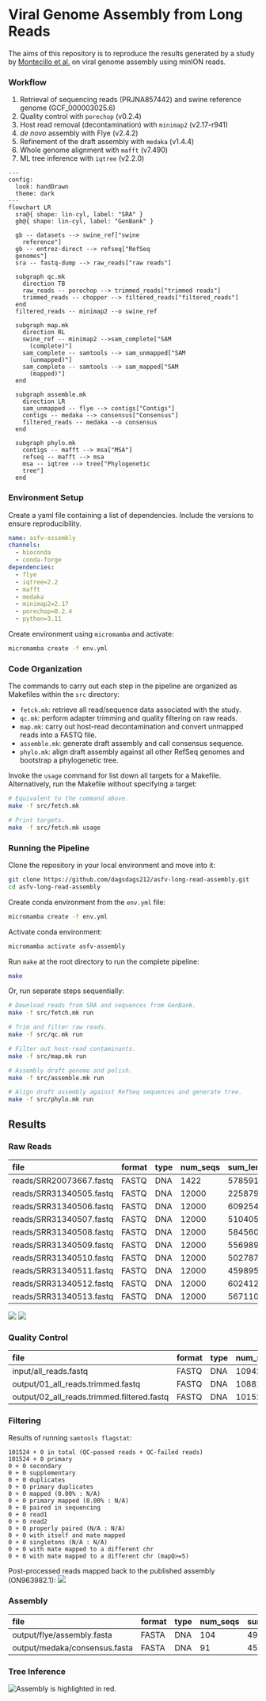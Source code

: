 # Viral Genome Assembly from Long Reads

The aims of this repository is to reproduce the results generated by a study by [Montecillo et al.](https://journals.asm.org/doi/10.1128/mra.00719-22) on viral genome assembly using minION reads.

### Workflow

1. Retrieval of sequencing reads (PRJNA857442) and swine reference genome (GCF_000003025.6)
2. Quality control with `porechop` (v0.2.4)
3. Host read removal (decontamination) with `minimap2` (v2.17-r941)
4. _de novo_ assembly with Flye (v2.4.2)
5. Refinement of the draft assembly with `medaka` (v1.4.4)
6. Whole genome alignment with `mafft` (v7.490)
7. ML tree inference with `iqtree` (v2.2.0)

```mermaid
---
config:
  look: handDrawn
  theme: dark
---
flowchart LR
  sra@{ shape: lin-cyl, label: "SRA" }
  gb@{ shape: lin-cyl, label: "GenBank" }

  gb -- datasets --> swine_ref["swine 
    reference"] 
  gb -- entrez-direct --> refseq["RefSeq
  genomes"]
  sra -- fastq-dump --> raw_reads["raw reads"]

  subgraph qc.mk
    direction TB
    raw_reads -- porechop --> trimmed_reads["trimmed reads"]
    trimmed_reads -- chopper --> filtered_reads["filtered_reads"]
  end
  filtered_reads -- minimap2 --o swine_ref

  subgraph map.mk
    direction RL
    swine_ref -- minimap2 -->sam_complete["SAM
      (complete)"]
    sam_complete -- samtools --> sam_unmapped["SAM 
      (unmapped)"]
    sam_complete -- samtools --> sam_mapped["SAM
      (mapped)"]
  end

  subgraph assemble.mk
    direction LR
    sam_unmapped -- flye --> contigs["Contigs"]
    contigs -- medaka --> consensus["Consensus"]
    filtered_reads -- medaka --o consensus
  end

  subgraph phylo.mk
    contigs -- mafft --> msa["MSA"]
    refseq -- mafft --> msa
    msa -- iqtree --> tree["Phylogenetic
    tree"]
  end
```

### Environment Setup

Create a yaml file containing a list of dependencies. Include the versions to ensure reproducibility.

```yaml
name: asfv-assembly
channels:
  - bioconda
  - conda-forge
dependencies:
  - flye
  - iqtree=2.2
  - mafft
  - medaka
  - minimap2=2.17
  - porechop=0.2.4
  - python=3.11
```

Create environment using `micromamba` and activate:
```bash
micromamba create -f env.yml
```

### Code Organization

The commands to carry out each step in the pipeline are organized as Makefiles within the `src` directory:

- `fetck.mk`: retrieve all read/sequence data associated with the study.
- `qc.mk`: perform adapter trimming and quality filtering on raw reads.
- `map.mk`: carry out host-read decontamination and convert unmapped reads into a FASTQ file.
- `assemble.mk`: generate draft assembly and call consensus sequence.
- `phylo.mk`: align draft assembly against all other RefSeq genomes and bootstrap a phylogenetic tree.

Invoke the `usage` command for list down all targets for a Makefile. Alternatively, run the Makefile without specifying a target:
```bash
# Equivalent to the command above.
make -f src/fetch.mk

# Print targets.
make -f src/fetch.mk usage
```

### Running the Pipeline

Clone the repository in your local environment and move into it:
```bash
git clone https://github.com/dagsdags212/asfv-long-read-assembly.git
cd asfv-long-read-assembly
```

Create conda environment from the `env.yml` file:
```bash
micromamba create -f env.yml
```

Activate conda environment:
```bash
micromamba activate asfv-assembly
```

Run `make` at the root directory to run the complete pipeline:
```bash
make
```

Or, run separate steps sequentially:
```bash
# Download reads from SRA and sequences from GenBank.
make -f src/fetch.mk run

# Trim and filter raw reads.
make -f src/qc.mk run

# Filter out host-read contaminants.
make -f src/map.mk run

# Assembly draft genome and polish.
make -f src/assemble.mk run

# Align draft assembly against RefSeq sequences and generate tree.
make -f src/phylo.mk run
```

## Results

### Raw Reads

|file                   |format|type|num_seqs|sum_len |min_len|avg_len|max_len|
|:----------------------|:-----|:---|:-------|:-------|:------|:------|:------|
|reads/SRR20073667.fastq|FASTQ |DNA |1422    |5785918 |94     |4068.9 |29964  |
|reads/SRR31340505.fastq|FASTQ |DNA |12000   |22587933|63     |1882.3 |17505  |
|reads/SRR31340506.fastq|FASTQ |DNA |12000   |60925466|764    |5077.1 |20708  |
|reads/SRR31340507.fastq|FASTQ |DNA |12000   |51040598|590    |4253.4 |90818  |
|reads/SRR31340508.fastq|FASTQ |DNA |12000   |58456021|644    |4871.3 |14897  |
|reads/SRR31340509.fastq|FASTQ |DNA |12000   |55698946|643    |4641.6 |15042  |
|reads/SRR31340510.fastq|FASTQ |DNA |12000   |50278720|689    |4189.9 |15730  |
|reads/SRR31340511.fastq|FASTQ |DNA |12000   |45989520|777    |3832.5 |14665  |
|reads/SRR31340512.fastq|FASTQ |DNA |12000   |60241250|675    |5020.1 |16649  |
|reads/SRR31340513.fastq|FASTQ |DNA |12000   |56711095|639    |4725.9 |16324  |

![](assets/fastqc_adapter_content_plot.svg) ![](assets/fastqc_sequence_duplication_levels_plot.svg)

### Quality Control

|file                                      |format|type|num_seqs|sum_len  |min_len|avg_len|max_len|
|:-----------------------------------------|:-----|:---|:-------|:--------|:------|:------|:------|
|input/all_reads.fastq                     |FASTQ |DNA |109422  |467715467|63     |4274.4 |90818  |
|output/01_all_reads.trimmed.fastq         |FASTQ |DNA |108815  |461626859|7      |4242.3 |90818  |
|output/02_all_reads.trimmed.filtered.fastq|FASTQ |DNA |101524  |459347886|501    |4524.5 |90818  |

### Filtering

Results of running `samtools flagstat`:
```
101524 + 0 in total (QC-passed reads + QC-failed reads)
101524 + 0 primary
0 + 0 secondary
0 + 0 supplementary
0 + 0 duplicates
0 + 0 primary duplicates
0 + 0 mapped (0.00% : N/A)
0 + 0 primary mapped (0.00% : N/A)
0 + 0 paired in sequencing
0 + 0 read1
0 + 0 read2
0 + 0 properly paired (N/A : N/A)
0 + 0 with itself and mate mapped
0 + 0 singletons (N/A : N/A)
0 + 0 with mate mapped to a different chr
0 + 0 with mate mapped to a different chr (mapQ>=5)
```

Post-processed reads mapped back to the published assembly (ON963982.1):
![](./assets/unmapped_reads_against_published_assembly.png)

### Assembly

|file                         |format|type|num_seqs|sum_len|min_len|avg_len|max_len|
|:----------------------------|:-----|:---|:-------|:------|:------|:------|:------|
|output/flye/assembly.fasta   |FASTA |DNA |104     |490089 |1760   |4712.4 |189394 |
|output/medaka/consensus.fasta|FASTA |DNA |91      |455711 |1769   |5007.8 |189419 |

### Tree Inference

![Assembly is highlighted in red.](./assets/asfv_tree.svg)
